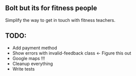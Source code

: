 ## Bolt but its for fitness people

Simplify the way to get in touch with fitness teachers.

## TODO:

* Add payment method
* Show errors with invalid-feedback class <- Figure this out
* Google maps !!!
* Cleanup everything
* Write tests
